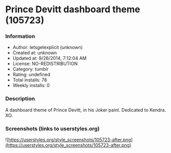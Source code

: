 # Prince Devitt dashboard theme (105723)

### Information
- Author: letsgetexplicit (unknown)
- Created at: unknown
- Updated at: 9/26/2014, 7:12:04 AM
- License: NO-REDISTRIBUTION
- Category: tumblr
- Rating: undefined
- Total installs: 78
- Weekly installs: 0


### Description
A dashboard theme of Prince Devitt, in his Joker paint. Dedicated to Kendra. XO.


### Screenshots (links to userstyles.org)
![https://userstyles.org/style_screenshots/105723-after.png](https://userstyles.org/style_screenshots/105723-after.png)


